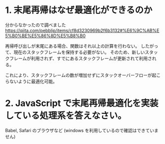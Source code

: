 # 1. 末尾再帰はなぜ最適化ができるのか

分からなかったので調べました
https://qiita.com/pebblip/items/cf8d3230969b2f6b3132#%E6%9C%AB%E5%B0%BE%E5%86%8D%E5%B8%B0

再帰呼び出しが末尾にある場合、関数はそれ以上の計算を行わない。
したがって、現在のスタックフレームを保持する必要がない。
そのため、新しいスタックフレームが利用されず、すでにあるスタックフレームが更新されて利用される。

これにより、スタックフレームの数が増加せずにスタックオーバーフローが起こらないように最適化可能。

# 2. JavaScript で末尾再帰最適化を実装している処理系を答えなさい。

Babel, Safari のブラウザなど
(windows を利用しているので確認はできていません)
